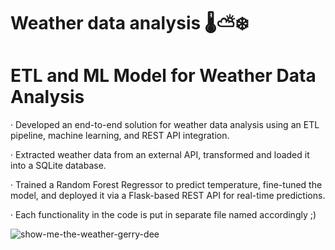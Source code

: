 # Weather data analysis 🌡️⛅❄️

# ETL and ML Model for Weather Data Analysis

· Developed an end-to-end solution for weather data analysis using an ETL pipeline, machine learning, and REST API integration. 

· Extracted weather data from an external API, transformed and loaded it into a SQLite database. 

· Trained a Random Forest Regressor to predict temperature, fine-tuned the model, and deployed it via a Flask-based REST API for real-time predictions.

· Each functionality in the code is put in separate file named accordingly ;)

![show-me-the-weather-gerry-dee](https://github.com/user-attachments/assets/923ca6fa-5405-4cd7-a9a4-78401aefd8f5)
